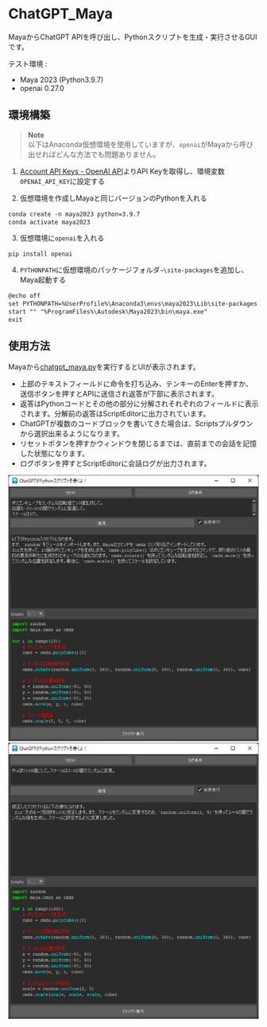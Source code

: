 # ChatGPT_Maya
MayaからChatGPT APIを呼び出し、Pythonスクリプトを生成・実行させるGUIです。

テスト環境 :
* Maya 2023 (Python3.9.7)
* openai 0.27.0

## 環境構築
> **Note**  
> 以下はAnaconda仮想環境を使用していますが、`openai`がMayaから呼び出せればどんな方法でも問題ありません。

1. [Account API Keys - OpenAI API](https://platform.openai.com/account/api-keys)よりAPI Keyを取得し、環境変数`OPENAI_API_KEY`に設定する  


2. 仮想環境を作成しMayaと同じバージョンのPythonを入れる
```
conda create -n maya2023 python=3.9.7
conda activate maya2023
```

3. 仮想環境に`openai`を入れる
```
pip install openai
```

4. `PYTHONPATH`に仮想環境のパッケージフォルダ`~\site-packages`を追加し、Maya起動する
```batchfile
@echo off
set PYTHONPATH=%UserProfile%\Anaconda3\envs\maya2023\Lib\site-packages
start "" "%ProgramFiles%\Autodesk\Maya2023\bin\maya.exe"
exit
```

## 使用方法
Mayaから[chatgpt_maya.py](chatgpt_maya.py)を実行するとUIが表示されます。

* 上部のテキストフィールドに命令を打ち込み、テンキーのEnterを押すか、送信ボタンを押すとAPIに送信され返答が下部に表示されます。
* 返答はPythonコードとその他の部分に分解されそれぞれのフィールドに表示されます。分解前の返答はScriptEditorに出力されています。
* ChatGPTが複数のコードブロックを書いてきた場合は、Scriptsプルダウンから選択出来るようになります。
* リセットボタンを押すかウィンドウを閉じるまでは、直前までの会話を記憶した状態になります。
* ログボタンを押すとScriptEditorに会話ログが出力されます。

![example1](.images\example1.png)
![example2](.images\example2.png)
